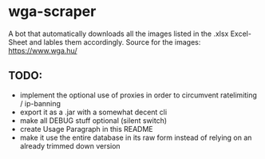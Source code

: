 # wga-scraper

A bot that automatically downloads all the images listed in the .xlsx Excel-Sheet and lables them accordingly.
Source for the images: https://www.wga.hu/

## TODO:

- implement the optional use of proxies in order to circumvent ratelimiting / ip-banning
- export it as a .jar with a somewhat decent cli
- make all DEBUG stuff optional (silent switch)
- create Usage Paragraph in this README
- make it use the entire database in its raw form instead of relying on an already trimmed down version
